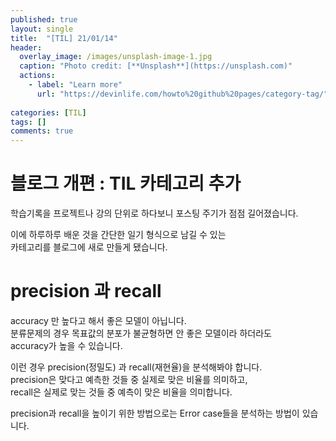 ```yaml
---
published: true
layout: single
title:  "[TIL] 21/01/14"
header:
  overlay_image: /images/unsplash-image-1.jpg
  caption: "Photo credit: [**Unsplash**](https://unsplash.com)"
  actions:
    - label: "Learn more"
      url: "https://devinlife.com/howto%20github%20pages/category-tag/"
      
categories: [TIL]
tags: []
comments: true
---
```


# 블로그 개편 : TIL 카테고리 추가  

학습기록을 프로젝트나 강의 단위로 하다보니 포스팅 주기가 점점 길어졌습니다. 

이에 하루하루 배운 것을 간단한 일기 형식으로 남길 수 있는  
카테고리를 블로그에 새로 만들게 됐습니다. 

# precision 과 recall 

accuracy 만 높다고 해서 좋은 모델이 아닙니다.  
분류문제의 경우 목표값의 분포가 불균형하면 안 좋은 모델이라 하더라도  
accuracy가 높을 수 있습니다. 

이런 경우 precision(정밀도) 과 recall(재현율)을 분석해봐야 합니다.  
precision은 맞다고 예측한 것들 중 실제로 맞은 비율를 의미하고,  
recall은 실제로 맞는 것들 중 예측이 맞은 비율을 의미합니다.

precision과 recall을 높이기 위한 방법으로는 Error case들을 분석하는 방법이 있습니다.  

